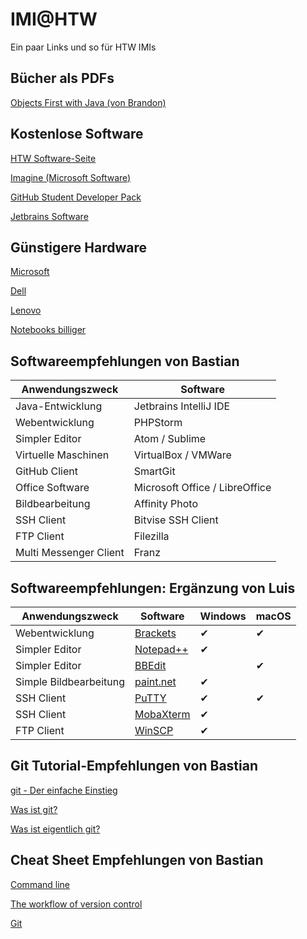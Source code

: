 # IMI@HTW
Ein paar Links und so für HTW IMIs

## Bücher als PDFs
[Objects First with Java (von Brandon)](https://www.dropbox.com/s/iojmdd9qbpzeqo8/Objects-First-With-Java-A-Practical-Introduction-Using-BlueJ-5th-Edition.pdf?dl=0)

## Kostenlose Software
[HTW Software-Seite](http://www.f4.htw-berlin.de/studieren/softwarelizenzen)

[Imagine (Microsoft Software)](https://imagine.microsoft.com/en-us/custom/Dreamkspark)

[GitHub Student Developer Pack](https://education.github.com/pack)

[Jetbrains Software](https://www.jetbrains.com/student/)

## Günstigere Hardware
[Microsoft](https://www.microsoft.com/de-de/surface/for-students)

[Dell](https://www.sparcampus.de/dell-studentenrabatt)

[Lenovo](https://www.campuspoint.de/mobile/notebooks/lenovocampus.html)

[Notebooks billiger](https://www.notebooksbilliger.de/studentenprogramm)


## Softwareempfehlungen von Bastian
Anwendungszweck | Software
--- | ---
Java-Entwicklung | Jetbrains IntelliJ IDE
Webentwicklung | PHPStorm
Simpler Editor | Atom / Sublime
Virtuelle Maschinen | VirtualBox / VMWare
GitHub Client | SmartGit
Office Software | Microsoft Office / LibreOffice
Bildbearbeitung | Affinity Photo
SSH Client | Bitvise SSH Client
FTP Client | Filezilla
Multi Messenger Client | Franz

## Softwareempfehlungen: Ergänzung von Luis
Anwendungszweck | Software | Windows | macOS
--- | --- | --- | ---
Webentwicklung | [Brackets](http://brackets.io)| ✔ | ✔
Simpler Editor | [Notepad++](https://notepad-plus-plus.org)| ✔ | 
Simpler Editor | [BBEdit](https://www.barebones.com/products/bbedit/)| | ✔
Simple Bildbearbeitung | [paint.net](https://www.getpaint.net)| ✔ | 
SSH Client | [PuTTY](http://www.putty.org) | ✔ | ✔
SSH Client | [MobaXterm](https://mobaxterm.mobatek.net) | ✔ | 
FTP Client | [WinSCP](https://winscp.net/eng/index.php) | ✔ | 

## Git Tutorial-Empfehlungen von Bastian
[git - Der einfache Einstieg](https://rogerdudler.github.io/git-guide/index.de.html)

[Was ist git?](https://svij.org/blog/2015/01/05/was-ist-git/)

[Was ist eigentlich git?](http://t3n.de/news/eigentlich-github-472886/)


## Cheat Sheet Empfehlungen von Bastian
[Command line](https://www.git-tower.com/learn/cheat-sheets/cli)

[The workflow of version control](https://www.git-tower.com/learn/cheat-sheets/vcs-workflow)

[Git](https://www.git-tower.com/learn/cheat-sheets/git)
